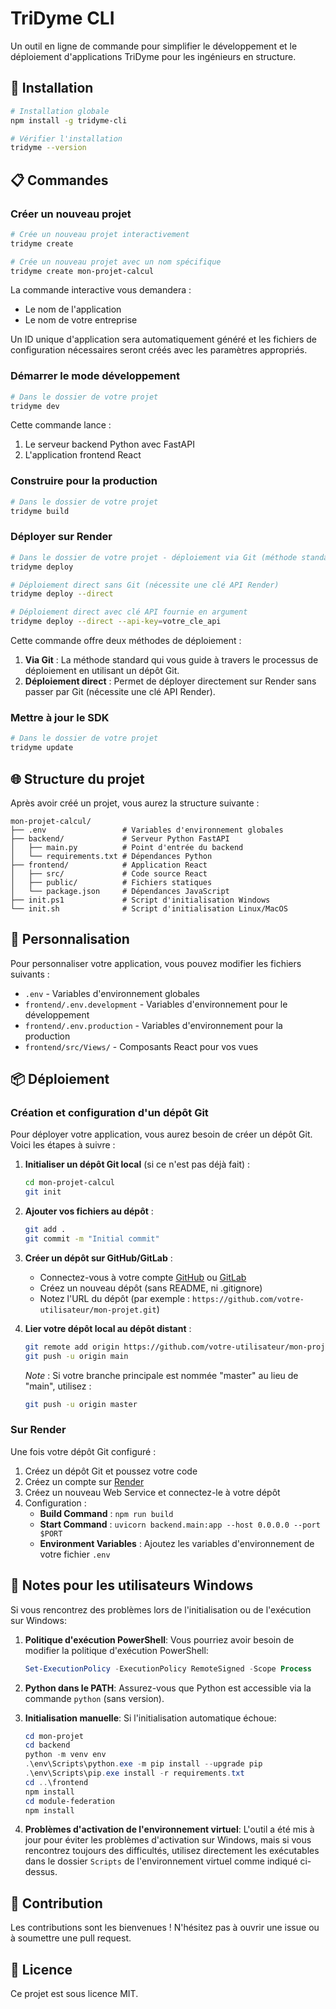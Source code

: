 # TriDyme CLI

Un outil en ligne de commande pour simplifier le développement et le déploiement d'applications TriDyme pour les ingénieurs en structure.

## 🚀 Installation

```bash
# Installation globale
npm install -g tridyme-cli

# Vérifier l'installation
tridyme --version
```

## 📋 Commandes

### Créer un nouveau projet

```bash
# Crée un nouveau projet interactivement
tridyme create

# Crée un nouveau projet avec un nom spécifique
tridyme create mon-projet-calcul
```

La commande interactive vous demandera :

- Le nom de l'application
- Le nom de votre entreprise

Un ID unique d'application sera automatiquement généré et les fichiers de configuration nécessaires seront créés avec les paramètres appropriés.

### Démarrer le mode développement

```bash
# Dans le dossier de votre projet
tridyme dev
```

Cette commande lance :

1. Le serveur backend Python avec FastAPI
2. L'application frontend React

### Construire pour la production

```bash
# Dans le dossier de votre projet
tridyme build
```

### Déployer sur Render

```bash
# Dans le dossier de votre projet - déploiement via Git (méthode standard)
tridyme deploy

# Déploiement direct sans Git (nécessite une clé API Render)
tridyme deploy --direct

# Déploiement direct avec clé API fournie en argument
tridyme deploy --direct --api-key=votre_cle_api
```

Cette commande offre deux méthodes de déploiement :

1. **Via Git** : La méthode standard qui vous guide à travers le processus de déploiement en utilisant un dépôt Git.
2. **Déploiement direct** : Permet de déployer directement sur Render sans passer par Git (nécessite une clé API Render).

### Mettre à jour le SDK

```bash
# Dans le dossier de votre projet
tridyme update
```

## 🌐 Structure du projet

Après avoir créé un projet, vous aurez la structure suivante :

```
mon-projet-calcul/
├── .env                 # Variables d'environnement globales
├── backend/             # Serveur Python FastAPI
│   ├── main.py          # Point d'entrée du backend
│   └── requirements.txt # Dépendances Python
├── frontend/            # Application React
│   ├── src/             # Code source React
│   ├── public/          # Fichiers statiques
│   └── package.json     # Dépendances JavaScript
├── init.ps1             # Script d'initialisation Windows
└── init.sh              # Script d'initialisation Linux/MacOS
```

## 🔧 Personnalisation

Pour personnaliser votre application, vous pouvez modifier les fichiers suivants :

- `.env` - Variables d'environnement globales
- `frontend/.env.development` - Variables d'environnement pour le développement
- `frontend/.env.production` - Variables d'environnement pour la production
- `frontend/src/Views/` - Composants React pour vos vues

## 📦 Déploiement

### Création et configuration d'un dépôt Git

Pour déployer votre application, vous aurez besoin de créer un dépôt Git. Voici les étapes à suivre :

1. **Initialiser un dépôt Git local** (si ce n'est pas déjà fait) :

   ```bash
   cd mon-projet-calcul
   git init
   ```

2. **Ajouter vos fichiers au dépôt** :

   ```bash
   git add .
   git commit -m "Initial commit"
   ```

3. **Créer un dépôt sur GitHub/GitLab** :

   - Connectez-vous à votre compte [GitHub](https://github.com) ou [GitLab](https://gitlab.com)
   - Créez un nouveau dépôt (sans README, ni .gitignore)
   - Notez l'URL du dépôt (par exemple : `https://github.com/votre-utilisateur/mon-projet.git`)

4. **Lier votre dépôt local au dépôt distant** :

   ```bash
   git remote add origin https://github.com/votre-utilisateur/mon-projet.git
   git push -u origin main
   ```

   _Note_ : Si votre branche principale est nommée "master" au lieu de "main", utilisez :

   ```bash
   git push -u origin master
   ```

### Sur Render

Une fois votre dépôt Git configuré :

1. Créez un dépôt Git et poussez votre code
2. Créez un compte sur [Render](https://render.com)
3. Créez un nouveau Web Service et connectez-le à votre dépôt
4. Configuration :
   - **Build Command** : `npm run build`
   - **Start Command** : `uvicorn backend.main:app --host 0.0.0.0 --port $PORT`
   - **Environment Variables** : Ajoutez les variables d'environnement de votre fichier `.env`

## 📝 Notes pour les utilisateurs Windows

Si vous rencontrez des problèmes lors de l'initialisation ou de l'exécution sur Windows:

1. **Politique d'exécution PowerShell**: Vous pourriez avoir besoin de modifier la politique d'exécution PowerShell:

   ```powershell
   Set-ExecutionPolicy -ExecutionPolicy RemoteSigned -Scope Process
   ```

2. **Python dans le PATH**: Assurez-vous que Python est accessible via la commande `python` (sans version).

3. **Initialisation manuelle**: Si l'initialisation automatique échoue:

   ```powershell
   cd mon-projet
   cd backend
   python -m venv env
   .\env\Scripts\python.exe -m pip install --upgrade pip
   .\env\Scripts\pip.exe install -r requirements.txt
   cd ..\frontend
   npm install
   cd module-federation
   npm install
   ```

4. **Problèmes d'activation de l'environnement virtuel**:
   L'outil a été mis à jour pour éviter les problèmes d'activation sur Windows, mais si vous rencontrez toujours des difficultés, utilisez directement les exécutables dans le dossier `Scripts` de l'environnement virtuel comme indiqué ci-dessus.

## 🤝 Contribution

Les contributions sont les bienvenues ! N'hésitez pas à ouvrir une issue ou à soumettre une pull request.

## 📄 Licence

Ce projet est sous licence MIT.
